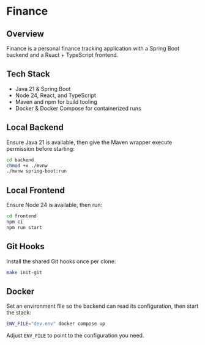 # Finance

## Overview

Finance is a personal finance tracking application with a Spring Boot backend and a React + TypeScript frontend.

## Tech Stack

- Java 21 & Spring Boot
- Node 24, React, and TypeScript
- Maven and npm for build tooling
- Docker & Docker Compose for containerized runs

## Local Backend

Ensure Java 21 is available, then give the Maven wrapper execute permission before starting:

```bash
cd backend
chmod +x ./mvnw
./mvnw spring-boot:run
```

## Local Frontend

Ensure Node 24 is available, then run:

```bash
cd frontend
npm ci
npm run start
```

## Git Hooks

Install the shared Git hooks once per clone:

```bash
make init-git
```

## Docker

Set an environment file so the backend can read its configuration, then start the stack:

```bash
ENV_FILE="dev.env" docker compose up
```

Adjust `ENV_FILE` to point to the configuration you need.
